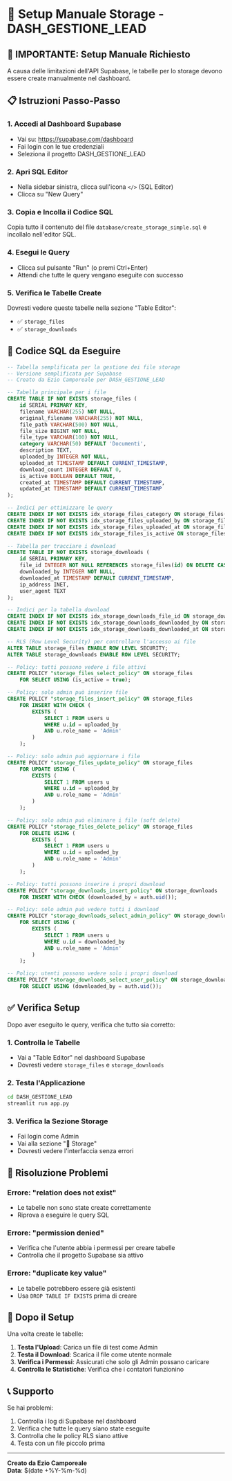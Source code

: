 # 📁 Setup Manuale Storage - DASH_GESTIONE_LEAD

## 🚨 IMPORTANTE: Setup Manuale Richiesto

A causa delle limitazioni dell'API Supabase, le tabelle per lo storage devono essere create manualmente nel dashboard.

## 📋 Istruzioni Passo-Passo

### 1. Accedi al Dashboard Supabase
- Vai su: https://supabase.com/dashboard
- Fai login con le tue credenziali
- Seleziona il progetto DASH_GESTIONE_LEAD

### 2. Apri SQL Editor
- Nella sidebar sinistra, clicca sull'icona `</>` (SQL Editor)
- Clicca su "New Query"

### 3. Copia e Incolla il Codice SQL
Copia tutto il contenuto del file `database/create_storage_simple.sql` e incollalo nell'editor SQL.

### 4. Esegui le Query
- Clicca sul pulsante "Run" (o premi Ctrl+Enter)
- Attendi che tutte le query vengano eseguite con successo

### 5. Verifica le Tabelle Create
Dovresti vedere queste tabelle nella sezione "Table Editor":
- ✅ `storage_files`
- ✅ `storage_downloads`

## 🔧 Codice SQL da Eseguire

```sql
-- Tabella semplificata per la gestione dei file storage
-- Versione semplificata per Supabase
-- Creato da Ezio Camporeale per DASH_GESTIONE_LEAD

-- Tabella principale per i file
CREATE TABLE IF NOT EXISTS storage_files (
    id SERIAL PRIMARY KEY,
    filename VARCHAR(255) NOT NULL,
    original_filename VARCHAR(255) NOT NULL,
    file_path VARCHAR(500) NOT NULL,
    file_size BIGINT NOT NULL,
    file_type VARCHAR(100) NOT NULL,
    category VARCHAR(50) DEFAULT 'Documenti',
    description TEXT,
    uploaded_by INTEGER NOT NULL,
    uploaded_at TIMESTAMP DEFAULT CURRENT_TIMESTAMP,
    download_count INTEGER DEFAULT 0,
    is_active BOOLEAN DEFAULT TRUE,
    created_at TIMESTAMP DEFAULT CURRENT_TIMESTAMP,
    updated_at TIMESTAMP DEFAULT CURRENT_TIMESTAMP
);

-- Indici per ottimizzare le query
CREATE INDEX IF NOT EXISTS idx_storage_files_category ON storage_files(category);
CREATE INDEX IF NOT EXISTS idx_storage_files_uploaded_by ON storage_files(uploaded_by);
CREATE INDEX IF NOT EXISTS idx_storage_files_uploaded_at ON storage_files(uploaded_at);
CREATE INDEX IF NOT EXISTS idx_storage_files_is_active ON storage_files(is_active);

-- Tabella per tracciare i download
CREATE TABLE IF NOT EXISTS storage_downloads (
    id SERIAL PRIMARY KEY,
    file_id INTEGER NOT NULL REFERENCES storage_files(id) ON DELETE CASCADE,
    downloaded_by INTEGER NOT NULL,
    downloaded_at TIMESTAMP DEFAULT CURRENT_TIMESTAMP,
    ip_address INET,
    user_agent TEXT
);

-- Indici per la tabella download
CREATE INDEX IF NOT EXISTS idx_storage_downloads_file_id ON storage_downloads(file_id);
CREATE INDEX IF NOT EXISTS idx_storage_downloads_downloaded_by ON storage_downloads(downloaded_by);
CREATE INDEX IF NOT EXISTS idx_storage_downloads_downloaded_at ON storage_downloads(downloaded_at);

-- RLS (Row Level Security) per controllare l'accesso ai file
ALTER TABLE storage_files ENABLE ROW LEVEL SECURITY;
ALTER TABLE storage_downloads ENABLE ROW LEVEL SECURITY;

-- Policy: tutti possono vedere i file attivi
CREATE POLICY "storage_files_select_policy" ON storage_files
    FOR SELECT USING (is_active = true);

-- Policy: solo admin può inserire file
CREATE POLICY "storage_files_insert_policy" ON storage_files
    FOR INSERT WITH CHECK (
        EXISTS (
            SELECT 1 FROM users u 
            WHERE u.id = uploaded_by 
            AND u.role_name = 'Admin'
        )
    );

-- Policy: solo admin può aggiornare i file
CREATE POLICY "storage_files_update_policy" ON storage_files
    FOR UPDATE USING (
        EXISTS (
            SELECT 1 FROM users u 
            WHERE u.id = uploaded_by 
            AND u.role_name = 'Admin'
        )
    );

-- Policy: solo admin può eliminare i file (soft delete)
CREATE POLICY "storage_files_delete_policy" ON storage_files
    FOR DELETE USING (
        EXISTS (
            SELECT 1 FROM users u 
            WHERE u.id = uploaded_by 
            AND u.role_name = 'Admin'
        )
    );

-- Policy: tutti possono inserire i propri download
CREATE POLICY "storage_downloads_insert_policy" ON storage_downloads
    FOR INSERT WITH CHECK (downloaded_by = auth.uid());

-- Policy: solo admin può vedere tutti i download
CREATE POLICY "storage_downloads_select_admin_policy" ON storage_downloads
    FOR SELECT USING (
        EXISTS (
            SELECT 1 FROM users u 
            WHERE u.id = downloaded_by 
            AND u.role_name = 'Admin'
        )
    );

-- Policy: utenti possono vedere solo i propri download
CREATE POLICY "storage_downloads_select_user_policy" ON storage_downloads
    FOR SELECT USING (downloaded_by = auth.uid());
```

## ✅ Verifica Setup

Dopo aver eseguito le query, verifica che tutto sia corretto:

### 1. Controlla le Tabelle
- Vai a "Table Editor" nel dashboard Supabase
- Dovresti vedere `storage_files` e `storage_downloads`

### 2. Testa l'Applicazione
```bash
cd DASH_GESTIONE_LEAD
streamlit run app.py
```

### 3. Verifica la Sezione Storage
- Fai login come Admin
- Vai alla sezione "📁 Storage"
- Dovresti vedere l'interfaccia senza errori

## 🐛 Risoluzione Problemi

### Errore: "relation does not exist"
- Le tabelle non sono state create correttamente
- Riprova a eseguire le query SQL

### Errore: "permission denied"
- Verifica che l'utente abbia i permessi per creare tabelle
- Controlla che il progetto Supabase sia attivo

### Errore: "duplicate key value"
- Le tabelle potrebbero essere già esistenti
- Usa `DROP TABLE IF EXISTS` prima di creare

## 🚀 Dopo il Setup

Una volta create le tabelle:

1. **Testa l'Upload**: Carica un file di test come Admin
2. **Testa il Download**: Scarica il file come utente normale
3. **Verifica i Permessi**: Assicurati che solo gli Admin possano caricare
4. **Controlla le Statistiche**: Verifica che i contatori funzionino

## 📞 Supporto

Se hai problemi:
1. Controlla i log di Supabase nel dashboard
2. Verifica che tutte le query siano state eseguite
3. Controlla che le policy RLS siano attive
4. Testa con un file piccolo prima

---

**Creato da Ezio Camporeale**  
**Data**: $(date +%Y-%m-%d)
